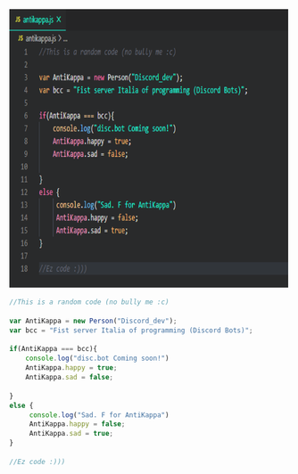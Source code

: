 <img src="Antikappa.png" alt="AntiKappa" height="500" width="500">

```js
//This is a random code (no bully me :c)

var AntiKappa = new Person("Discord_dev");
var bcc = "Fist server Italia of programming (Discord Bots)";

if(AntiKappa === bcc){
    console.log("disc.bot Coming soon!")
    AntiKappa.happy = true;
    AntiKappa.sad = false;

}
else {
     console.log("Sad. F for AntiKappa")
     AntiKappa.happy = false;
     AntiKappa.sad = true;
}

//Ez code :)))
```
